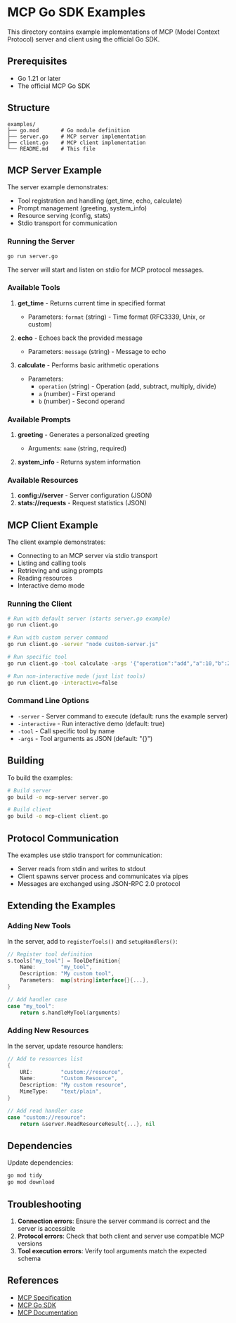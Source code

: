 # MCP Go SDK Examples

This directory contains example implementations of MCP (Model Context Protocol) server and client using the official Go SDK.

## Prerequisites

- Go 1.21 or later
- The official MCP Go SDK

## Structure

```
examples/
├── go.mod       # Go module definition
├── server.go    # MCP server implementation
├── client.go    # MCP client implementation
└── README.md    # This file
```

## MCP Server Example

The server example demonstrates:
- Tool registration and handling (get_time, echo, calculate)
- Prompt management (greeting, system_info)  
- Resource serving (config, stats)
- Stdio transport for communication

### Running the Server

```bash
go run server.go
```

The server will start and listen on stdio for MCP protocol messages.

### Available Tools

1. **get_time** - Returns current time in specified format
   - Parameters: `format` (string) - Time format (RFC3339, Unix, or custom)

2. **echo** - Echoes back the provided message
   - Parameters: `message` (string) - Message to echo

3. **calculate** - Performs basic arithmetic operations
   - Parameters: 
     - `operation` (string) - Operation (add, subtract, multiply, divide)
     - `a` (number) - First operand
     - `b` (number) - Second operand

### Available Prompts

1. **greeting** - Generates a personalized greeting
   - Arguments: `name` (string, required)

2. **system_info** - Returns system information

### Available Resources

1. **config://server** - Server configuration (JSON)
2. **stats://requests** - Request statistics (JSON)

## MCP Client Example

The client example demonstrates:
- Connecting to an MCP server via stdio transport
- Listing and calling tools
- Retrieving and using prompts
- Reading resources
- Interactive demo mode

### Running the Client

```bash
# Run with default server (starts server.go example)
go run client.go

# Run with custom server command
go run client.go -server "node custom-server.js"

# Run specific tool
go run client.go -tool calculate -args '{"operation":"add","a":10,"b":20}'

# Run non-interactive mode (just list tools)
go run client.go -interactive=false
```

### Command Line Options

- `-server` - Server command to execute (default: runs the example server)
- `-interactive` - Run interactive demo (default: true)
- `-tool` - Call specific tool by name
- `-args` - Tool arguments as JSON (default: "{}")

## Building

To build the examples:

```bash
# Build server
go build -o mcp-server server.go

# Build client  
go build -o mcp-client client.go
```

## Protocol Communication

The examples use stdio transport for communication:
- Server reads from stdin and writes to stdout
- Client spawns server process and communicates via pipes
- Messages are exchanged using JSON-RPC 2.0 protocol

## Extending the Examples

### Adding New Tools

In the server, add to `registerTools()` and `setupHandlers()`:

```go
// Register tool definition
s.tools["my_tool"] = ToolDefinition{
    Name:        "my_tool",
    Description: "My custom tool",
    Parameters:  map[string]interface{}{...},
}

// Add handler case
case "my_tool":
    return s.handleMyTool(arguments)
```

### Adding New Resources

In the server, update resource handlers:

```go
// Add to resources list
{
    URI:         "custom://resource",
    Name:        "Custom Resource",
    Description: "My custom resource",
    MimeType:    "text/plain",
}

// Add read handler case
case "custom://resource":
    return &server.ReadResourceResult{...}, nil
```

## Dependencies

Update dependencies:

```bash
go mod tidy
go mod download
```

## Troubleshooting

1. **Connection errors**: Ensure the server command is correct and the server is accessible
2. **Protocol errors**: Check that both client and server use compatible MCP versions
3. **Tool execution errors**: Verify tool arguments match the expected schema

## References

- [MCP Specification](https://github.com/modelcontextprotocol/specification)
- [MCP Go SDK](https://github.com/modelcontextprotocol/go-sdk)
- [MCP Documentation](https://modelcontextprotocol.io)